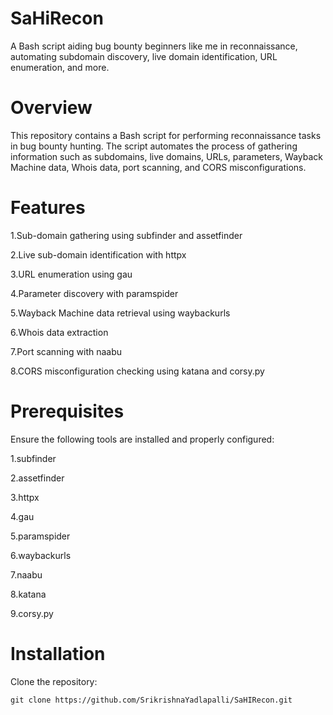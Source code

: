 # SaHiRecon
A Bash script aiding bug bounty beginners like me in reconnaissance, automating subdomain discovery, live domain identification, URL enumeration, and more.

# Overview

This repository contains a Bash script for performing reconnaissance tasks in bug bounty hunting. The script automates the process of gathering information such as subdomains, live domains, URLs, parameters, Wayback Machine data, Whois data, port scanning, and CORS misconfigurations.

# Features

1.Sub-domain gathering using subfinder and assetfinder

2.Live sub-domain identification with httpx

3.URL enumeration using gau

4.Parameter discovery with paramspider

5.Wayback Machine data retrieval using waybackurls

6.Whois data extraction

7.Port scanning with naabu

8.CORS misconfiguration checking using katana and corsy.py




# Prerequisites

Ensure the following tools are installed and properly configured:

1.subfinder

2.assetfinder

3.httpx

4.gau

5.paramspider

6.waybackurls

7.naabu

8.katana

9.corsy.py

# Installation

Clone the repository:

``` git clone https://github.com/SrikrishnaYadlapalli/SaHIRecon.git ```
